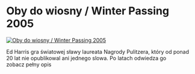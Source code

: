 Oby do wiosny / Winter Passing 2005 
=============
[![Oby do wiosny / Winter Passing 2005 ](http://vidos.pl/images/player.gif)](http://vidos.pl/oby-do-wiosny-winter-passing-2005)

 Ed Harris gra światowej sławy laureata Nagrody Pulitzera, który od ponad 20 lat nie opublikowal ani jednego slowa. Po latach odwiedza go zobacz pełny opis
